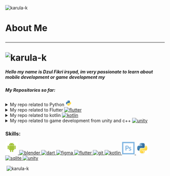 <p align="left"> <img src="https://komarev.com/ghpvc/?username=karula-k&label=Profile%20views&color=0e75b6&style=flat" alt="karula-k" /> </p>
<h1>About Me</>
<hr>
<img align="center" src="https://github-readme-stats.vercel.app/api?username=karula-k&show_icons=true&locale=en" alt="karula-k" />
<h5>Hello my name is Dzul Fikri irsyad, im very passionate to learn about mobile development or game development my </h5>
<h5>My Repositories so far: </h5>
<details>
<summary>My repo related to Python <a href="https://www.python.org" target="_blank" rel="noreferrer"> <img src="https://raw.githubusercontent.com/devicons/devicon/master/icons/python/python-original.svg" alt="python" width="20" height="20"/> </a></summary>
-<a href="https://github.com/Karula-k/fraktal-triangle">Fraktal Apps</a> An app to make fraktal triangle or snowflake <br>
-<a href="https://github.com/Karula-k/Aplikasi-penghitung-gudang">Aplikasi penghitung gudang</a> An ui app that counting goods in warehouse <br>
-<a href="https://github.com/Karula-k/Project-Sistem-Terdistribusi">chatbot</a> This one team project making an chatbot with flask and python <br>
</details>
<details>
<summary> My repo related to Flutter <a href="https://flutter.dev" target="_blank" rel="noreferrer"> <img src="https://www.vectorlogo.zone/logos/flutterio/flutterio-icon.svg" alt="flutter" width="20" height="20"/> </a></summary>
-<a href="https://github.com/Karula-k/palindromeapp">Palindrom App</a> checking words and return true or false depends the words <br>
-<a href ="https://github.com/Karula-k/RestaurantApp">Restaurant app</a> Submisiion for dicoding academy, its using dummy api for making restaurant app <br>
-<a href="https://github.com/Karula-k/githubapiTesting">Github</a> apps that using github api <br>
-<a href="https://github.com/Karula-k/food_cafe">Food & cafe</a> uncomplete apps <br>
-<a href="https://github.com/Juanneilp/match_mates">Match Mates</a> apps for capstone project in dicoding academy using firebase ass back end but currently inactive 
</details>
<details>
<summary>
My repo related to kotlin <a href="https://kotlinlang.org" target="_blank" rel="noreferrer"> <img src="https://www.vectorlogo.zone/logos/kotlinlang/kotlinlang-icon.svg" alt="kotlin" width="20" height="20"/> </a> 
</summary>
-<a href="https://github.com/Karula-k/Githubapp">Gitub app</a>same as flutter using github api <br>
</details>
<details>
<summary>My repo related to game development from unity and c++ <a href="https://unity.com/" target="_blank" rel="noreferrer"> <img src="https://www.vectorlogo.zone/logos/unity3d/unity3d-icon.svg" alt="unity" width="40" height="40"/> </a> </summary>
-<a href="https://github.com/Karula-k/AR-Map">AR Unej Map</a> low poly ar map at my university <br>
-<a href="https://github.com/Karula-k/Petualangan-Asep">Petualangan Asep</a> game that made using unity with team im the one handle the code <br>
-<a href="https://github.com/Karula-k/project-grafkom">Evade</a> game that using glut 3d library in c++ <br>
</details>
<h3 align="left">Skills:</h3>

<p align="left"> <a href="https://developer.android.com" target="_blank" rel="noreferrer"> <img src="https://raw.githubusercontent.com/devicons/devicon/master/icons/android/android-original-wordmark.svg" alt="android" width="40" height="40"/> </a> 
<a href="https://www.blender.org/" target="_blank" rel="noreferrer"> <img src="https://download.blender.org/branding/community/blender_community_badge_white.svg" alt="blender" width="40" height="40"/> </a> 
<a href="https://dart.dev" target="_blank" rel="noreferrer"> <img src="https://www.vectorlogo.zone/logos/dartlang/dartlang-icon.svg" alt="dart" width="40" height="40"/> </a> 
<a href="https://www.figma.com/" target="_blank" rel="noreferrer"> <img src="https://www.vectorlogo.zone/logos/figma/figma-icon.svg" alt="figma" width="40" height="40"/> </a> 
<a href="https://flutter.dev" target="_blank" rel="noreferrer"> <img src="https://www.vectorlogo.zone/logos/flutterio/flutterio-icon.svg" alt="flutter" width="40" height="40"/> </a> 
<a href="https://git-scm.com/" target="_blank" rel="noreferrer"> <img src="https://www.vectorlogo.zone/logos/git-scm/git-scm-icon.svg" alt="git" width="40" height="40"/> </a> 
<a href="https://kotlinlang.org" target="_blank" rel="noreferrer"> <img src="https://www.vectorlogo.zone/logos/kotlinlang/kotlinlang-icon.svg" alt="kotlin" width="40" height="40"/> </a> 
<a href="https://www.photoshop.com/en" target="_blank" rel="noreferrer"> <img src="https://raw.githubusercontent.com/devicons/devicon/master/icons/photoshop/photoshop-line.svg" alt="photoshop" width="40" height="40"/> </a> 
<a href="https://www.python.org" target="_blank" rel="noreferrer"> <img src="https://raw.githubusercontent.com/devicons/devicon/master/icons/python/python-original.svg" alt="python" width="40" height="40"/> </a> 
<a href="https://www.sqlite.org/" target="_blank" rel="noreferrer"> <img src="https://www.vectorlogo.zone/logos/sqlite/sqlite-icon.svg" alt="sqlite" width="40" height="40"/> </a> 
<a href="https://unity.com/" target="_blank" rel="noreferrer"> <img src="https://www.vectorlogo.zone/logos/unity3d/unity3d-icon.svg" alt="unity" width="40" height="40"/> </a> </p>
<p>&nbsp;<img align="center" src="https://github-readme-streak-stats.herokuapp.com/?user=karula-k&" alt="karula-k" /></p>
